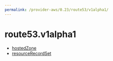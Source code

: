```yaml
---
permalink: /provider-aws/0.23/route53/v1alpha1/
---
```


# route53.v1alpha1



* [hostedZone](hostedZone.md)
* [resourceRecordSet](resourceRecordSet.md)